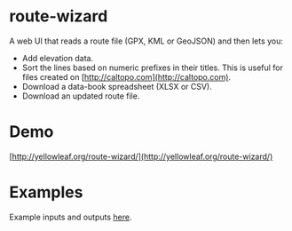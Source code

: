 # route-wizard

A web UI that reads a route file (GPX, KML or GeoJSON) and then lets you:
* Add elevation data.
* Sort the lines based on numeric prefixes in their titles.  This is useful for files created on [http://caltopo.com](http://caltopo.com).
* Download a data-book spreadsheet (XLSX or CSV).
* Download an updated route file.

# Demo

[http://yellowleaf.org/route-wizard/](http://yellowleaf.org/route-wizard/)

# Examples

Example inputs and outputs [here](docs/example.md).
